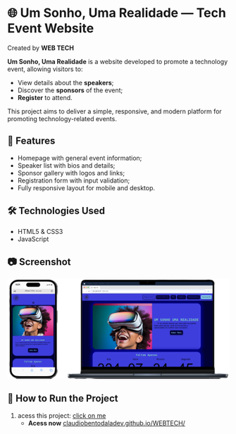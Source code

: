 # 🌐 Um Sonho, Uma Realidade — Tech Event Website

Created by **WEB TECH**

**Um Sonho, Uma Realidade** is a website developed to promote a technology event, allowing visitors to:

- View details about the **speakers**;
- Discover the **sponsors** of the event;
- **Register** to attend.

This project aims to deliver a simple, responsive, and modern platform for promoting technology-related events.

## 🧩 Features

- Homepage with general event information;
- Speaker list with bios and details;
- Sponsor gallery with logos and links;
- Registration form with input validation;
- Fully responsive layout for mobile and desktop.

## 🛠️ Technologies Used

- HTML5 & CSS3  
- JavaScript

## 📷 Screenshot

![WEB TECH PROJECT Screenshot](image/Screenshot.png)

## 🚀 How to Run the Project

1. acess this project:
   <a href="" >click on me</a>
   - **Acess now** [claudiobentodaladev.github.io/WEBTECH/](https://claudiobentodaladev.github.io/WEBTECH/)